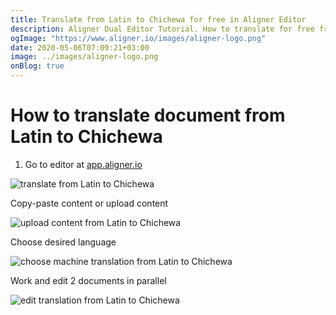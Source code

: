 ```yaml
---
title: Translate from Latin to Chichewa for free in Aligner Editor
description: Aligner Dual Editor Tutorial. How to translate for free from Latin to Chichewa. Aligner is multilingual document management platform. 
ogImage: "https://www.aligner.io/images/aligner-logo.png"
date: 2020-05-06T07:09:21+03:00
image: ../images/aligner-logo.png
onBlog: true
---
```


# How to translate document from Latin to Chichewa

1. Go to editor at [app.aligner.io](https://app.aligner.io "Aligner App web page")

![translate from Latin to Chichewa](../aligner-blank-editor.png "translate from Latin to Chichewa")

Copy-paste content or upload content

![upload content from Latin to Chichewa](../aligner-uploaded-document.png "upload content from Latin to Chichewa")

Choose desired language

![choose machine translation from Latin to Chichewa](../aligner-language-dropdown.png "choose machine translation from Latin to Chichewa")

Work and edit 2 documents in parallel

![edit translation from Latin to Chichewa](../aligner-double-sitded-editor.png "edit translation from Latin to Chichewa")

